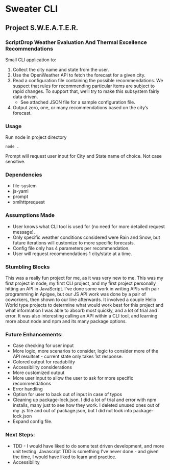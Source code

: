 # Sweater CLI

## Project S.W.E.A.T.E.R.
### ScriptDrop Weather Evaluation And Thermal Excellence Recommendations
Small CLI application to:
1. Collect the city name and state from the user.
2. Use the OpenWeather API to fetch the forecast for a given city.
3. Read a configuration file containing the possible recommendations.  We suspect that rules for recommending particular items are subject to rapid changes.
To support that, we’ll try to make this subsystem fairly data driven.
   - See attached JSON file for a sample configuration file.
4. Output zero, one, or many recommendations based on the city’s forecast.

### Usage

Run node in project directory

```node .```

Prompt will request user input for City and State name of choice.  Not case sensitive.

### Dependencies
- file-system
- js-yaml
- prompt
- xmlhttprequest

### Assumptions Made
- User knows what CLI tool is used for (no need for more detailed request message).
- Only specific weather conditions considered were Rain and Snow, but future iterations will customize to more specific forecasts.
- Config file only has 4 parameters per recommendation.
- User will request recommendations 1 city/state at a time.

### Stumbling Blocks
This was a really fun project for me, as it was very new to me.  This was my first project in node, my first CLI project, and my first project personally hitting an API in JavaScript.  I've done some work in writing APIs with pair programming in Apigee, but our JS API work was done by a pair of coworkers, then shown to our line afterwards.  It involved a couple Hello World type projects to determine what would work best for this project and what information I was able to absorb most quickly, and a lot of trial and error.
It was also interesting calling an API within a CLI tool, and learning more about node and npm and its many package options.

### Future Enhancements:
- Case checking for user input
- More logic, more scenarios to consider, logic to consider more of the API resultset - current state only takes 1st response.
- Colored output for readability
- Accessibility considerations
- More customized output
- More user input to allow the user to ask for more specific recommendations
- Error handling
- Option for user to back out of input in case of typos
- Cleaning up package-lock.json.  I did a lot of trial and error with npm installs, many just to see how they work.  I deleted unused ones out of my .js file and out of package.json, but I did not look into package-lock.json
- Expand config file.

### Next Steps:
- TDD - I would have liked to do some test driven development, and more unit testing.  Javascript TDD is something I've never done - and given the time, I would have liked to learn and practice.
- Accessibility
